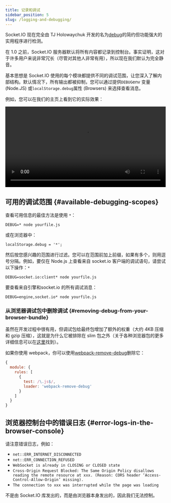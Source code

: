 ```yaml
---
title: 记录和调试
sidebar_position: 5
slug: /logging-and-debugging/
---
```


Socket.IO 现在完全由 TJ Holowaychuk 开发的名为[debug](https://github.com/visionmedia/debug)的简约但功能强大的实用程序进行检测。

在 1.0 之前，Socket.IO 服务器默认将所有内容都记录到控制台。事实证明，这对于许多用户来说非常冗长（尽管对其他人非常有用），所以现在我们默认为完全静音。

基本思想是 Socket.IO 使用的每个模块都提供不同的调试范围，让您深入了解内部结构。默认情况下，所有输出都被抑制，您可以通过提供`DEBUG`env 变量 (Node.JS) 或`localStorage.debug`属性 (Browsers) 来选择查看消息。

例如，您可以在我们的主页上看到它的实际效果：

<video id="debugging-vid" data-setup='{"autoplay":true,"loop":true, "techOrder": ["html5", "flash"], "height": 300}' class="video-js vjs-default-skin" autoplay loop width="100%"><source src="https://i.cloudup.com/transcoded/IL9alTr0eO.mp4" type="video/mp4" /></video>

## 可用的调试范围 {#available-debugging-scopes}

查看可用信息的最佳方法是使用 `*`：

```
DEBUG=* node yourfile.js
```

或在浏览器中：

```
localStorage.debug = '*';
```

然后按您感兴趣的范围进行过滤。您可以在范围前加上前缀，如果有多个，则用逗号分隔。例如，要仅在 Node.js 上查看来自 socket.io 客户端的调试语句，请尝试以下操作：`*`

```
DEBUG=socket.io:client* node yourfile.js
```

要查看来自引擎和socket.io 的所有调试消息：

```
DEBUG=engine,socket.io* node yourfile.js
```


### 从浏览器调试包中删除调试 {#removing-debug-from-your-browser-bundle}

虽然在开发过程中很有用，但调试包给最终包增加了额外的权重（大约 4KB 压缩和 gzip 压缩），这就是为什么它被排除在 slim 包之外（关于各种浏览器包的更多详细信息可以在[这里](../03-Client/client-installation.md#from-a-cdn)找到）。

如果你使用 webpack，你可以使用[webpack-remove-debug](https://github.com/johngodley/webpack-remove-debug)删除它：

```js
{
  module: {
    rules: [
      {
        test: /\.js$/,
        loader: 'webpack-remove-debug'
      }
    ]
  }
}
```

## 浏览器控制台中的错误日志 {#error-logs-in-the-browser-console}

请注意错误日志，例如：

- `net::ERR_INTERNET_DISCONNECTED`
- `net::ERR_CONNECTION_REFUSED`
- `WebSocket is already in CLOSING or CLOSED state`
- `Cross-Origin Request Blocked: The Same Origin Policy disallows reading the remote resource at xxx. (Reason: CORS header ‘Access-Control-Allow-Origin’ missing).`
- `The connection to xxx was interrupted while the page was loading`

不是由 Socket.IO 库发出的，而是由浏览器本身发出的，因此我们无法控制。
